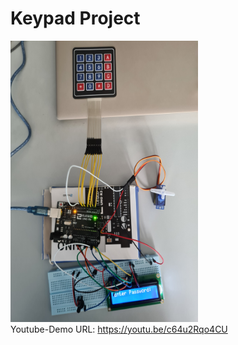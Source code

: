 # Keypad Project
<img src="https://github.com/LawZHRobin/Projects/raw/master/Arduino/Images/Keypad-Servo.jpg" width="300" height="450"> <br/>
Youtube-Demo URL: https://youtu.be/c64u2Rqo4CU <br/>
